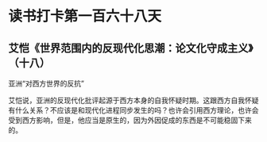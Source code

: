读书打卡第一百六十八天
===

艾恺《世界范围内的反现代化思潮：论文化守成主义》（十八）
---

亚洲“对西方世界的反抗”

艾恺说，亚洲的反现代化批评起源于西方本身的自我怀疑时期。这跟西方自我怀疑有什么关系？不应该是和现代化进程同步发生的吗？也许会引用西方理论，也许会受到西方影响，但是，他应当是原生的，因为外因促成的东西是不可能稳固下来的。